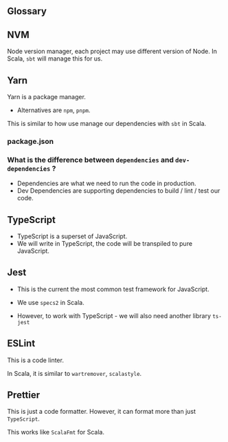 ## Glossary

## NVM

Node version manager, each project may use different version of Node. 
In Scala, `sbt` will manage this for us.

## Yarn

Yarn is a package manager.
- Alternatives are `npm`, `pnpm`.

This is similar to how use manage our dependencies with `sbt` in Scala.

### package.json

### What is the difference between `dependencies` and `dev-dependencies` ?

- Dependencies are what we need to run the code in production.
- Dev Dependencies are supporting dependencies to build / lint / test our code.


## TypeScript

- TypeScript is a superset of JavaScript.
- We will write in TypeScript, the code will be transpiled to pure JavaScript.

## Jest

- This is the current the most common test framework for JavaScript.
- We use `specs2` in Scala.

- However, to work with TypeScript - we will also need another library `ts-jest`

## ESLint

This is a code linter.

In Scala, it is similar to `wartremover`, `scalastyle`.

## Prettier

This is just a code formatter. However, it can format more than just `TypeScript`.

This works like `ScalaFmt` for Scala.

